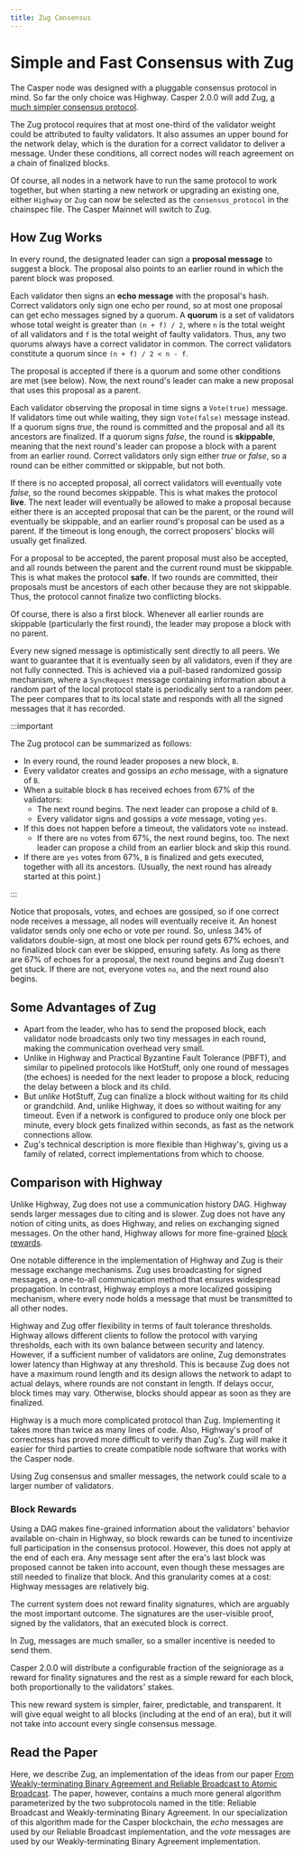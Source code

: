 ```yaml
---
title: Zug Consensus
---
```


# Simple and Fast Consensus with Zug

The Casper node was designed with a pluggable consensus protocol in mind. So far the only choice was Highway. Casper 2.0.0 will add Zug, [a much simpler consensus protocol](https://arxiv.org/abs/2205.06314).

The Zug protocol requires that at most one-third of the validator weight could be attributed to faulty validators. It also assumes an upper bound for the network delay, which is the duration for a correct validator to deliver a message. Under these conditions, all correct nodes will reach agreement on a chain of finalized blocks.

Of course, all nodes in a network have to run the same protocol to work together, but when starting a new network or upgrading an existing one, either `Highway` or `Zug` can now be selected as the `consensus_protocol` in the chainspec file. The Casper Mainnet will switch to Zug.

<!-- TODO review other docs explaining how blocks are gossiped -->

## How Zug Works

In every round, the designated leader can sign a **proposal message** to suggest a block. The proposal also points to an earlier round in which the parent block was proposed.

Each validator then signs an **echo message** with the proposal's hash. Correct validators only sign one echo per round, so at most one proposal can get echo messages signed by a quorum. A **quorum** is a set of validators whose total weight is greater than `(n + f) / 2`, where `n` is the total weight of all validators and `f` is the total weight of faulty validators. Thus, any two quorums always have a correct validator in common. The correct validators constitute a quorum since `(n + f) / 2 < n - f`.

The proposal is accepted if there is a quorum and some other conditions are met (see below). Now, the next round's leader can make a new proposal that uses this proposal as a parent.

Each validator observing the proposal in time signs a `Vote(true)` message. If validators time out while waiting, they sign `Vote(false)` message instead. If a quorum signs *true*, the round is committed and the proposal and all its ancestors are finalized. If a quorum signs *false*, the round is **skippable**, meaning that the next round's leader can propose a block with a parent from an earlier round. Correct validators only sign either *true* or *false*, so a round can be either committed or skippable, but not both.

If there is no accepted proposal, all correct validators will eventually vote *false*, so the round becomes skippable. This is what makes the protocol **live**. The next leader will eventually be allowed to make a proposal because either there is an accepted proposal that can be the parent, or the round will eventually be skippable, and an earlier round's proposal can be used as a parent. If the timeout is long enough, the correct proposers' blocks will usually get finalized.

For a proposal to be accepted, the parent proposal must also be accepted, and all rounds between the parent and the current round must be skippable. This is what makes the protocol **safe**. If two rounds are committed, their proposals must be ancestors of each other because they are not skippable. Thus, the protocol cannot finalize two conflicting blocks.

Of course, there is also a first block. Whenever all earlier rounds are skippable (particularly the first round), the leader may propose a block with no parent.

Every new signed message is optimistically sent directly to all peers. We want to guarantee that it is eventually seen by all validators, even if they are not fully connected. This is achieved via a pull-based randomized gossip mechanism, where a `SyncRequest` message containing information about a random part of the local protocol state is periodically sent to a random peer. The peer compares that to its local state and responds with all the signed messages that it has recorded.

:::important

The Zug protocol can be summarized as follows:

* In every round, the round leader proposes a new block, `B`.
* Every validator creates and gossips an _echo_ message, with a signature of `B`.
* When a suitable block `B` has received echoes from 67% of the validators:
    * The next round begins. The next leader can propose a child of `B`.
    * Every validator signs and gossips a _vote_ message, voting `yes`.
* If this does not happen before a timeout, the validators vote `no` instead.
    * If there are `no` votes from 67%, the next round begins, too.
      The next leader can propose a child from an earlier block and skip this round.
* If there are `yes` votes from 67%, `B` is finalized and gets executed, together with all its ancestors. (Usually, the next round has already started at this point.)

:::

Notice that proposals, votes, and echoes are gossiped, so if one correct node receives a message, all nodes will eventually receive it. An honest validator sends only one echo or vote per round. So, unless 34% of validators double-sign, at most one block per round gets 67% echoes, and no finalized block can ever be skipped, ensuring safety. As long as there are 67% of echoes for a proposal, the next round begins and Zug doesn't get stuck. If there are not, everyone votes `no`, and the next round also begins.

<!-- TODO use :white_check_mark: and :x: vs yes/no? -->

<!-- TODO add the example from AF's presentation? And/or from BK's presentation?

        ### Example 1 (AF)
        - explain the example in detail and which leaders are honest/faulty
        - explain the output based on AF's explanation:
            - as soon as round 5 gets a quorum of ✅ votes, round 5's proposal and all its ancestors become finalized. I.e. in that moment, ♥, ♣ and ♠ all become finalized, and get executed in that order. Note that even proposals from rounds with a quorum of ❌ can become indirectly finalized that way.
        
        ### Example 2 (BK)
        - if half the nodes vote (either true or false?), the round is not skippable
        - if 1/3 of the nodes vote true, then we have at least one honest node that voted true, meaning there is a proposal that has a quorum of echoes. Therefore,, eventually all other honest nodes will see a quorum of echoes and accepted proposal, which will be used as a parent in future rounds.
        - if a round is not finalized nor skippable, the block will become finalized at some point most likely, but not yet.
-->

## Some Advantages of Zug

* Apart from the leader, who has to send the proposed block, each validator node broadcasts only two tiny messages in each round, making the communication overhead very small.
* Unlike in Highway and Practical Byzantine Fault Tolerance (PBFT), and similar to pipelined protocols like HotStuff, only one round of messages (the echoes) is needed for the next leader to propose a block, reducing the delay between a block and its child.
* But _unlike_ HotStuff, Zug can finalize a block without waiting for its child or grandchild. And, unlike Highway, it does so without waiting for any timeout. Even if a network is configured to produce only one block per minute, every block gets finalized within seconds, as fast as the network connections allow.
* Zug's technical description is more flexible than Highway's, giving us a family of related, correct implementations from which to choose.

## Comparison with Highway

Unlike Highway, Zug does not use a communication history DAG. Highway sends larger messages due to citing and is slower. Zug does not have any notion of citing units, as does Highway, and relies on exchanging signed messages. On the other hand, Highway allows for more fine-grained [block rewards](#block-rewards).

One notable difference in the implementation of Highway and Zug is their message exchange mechanisms. Zug uses broadcasting for signed messages, a one-to-all communication method that ensures widespread propagation. In contrast, Highway employs a more localized gossiping mechanism, where every node holds a message that must be transmitted to all other nodes.

Highway and Zug offer flexibility in terms of fault tolerance thresholds. Highway allows different clients to follow the protocol with varying thresholds, each with its own balance between security and latency. However, if a sufficient number of validators are online, Zug demonstrates lower latency than Highway at any threshold. This is because Zug does not have a maximum round length and its design allows the network to adapt to actual delays, where rounds are not constant in length. If delays occur, block times may vary. Otherwise, blocks should appear as soon as they are finalized.

Highway is a much more complicated protocol than Zug. Implementing it takes more than twice as many lines of code. Also, Highway's proof of correctness has proved more difficult to verify than Zug's. Zug will make it easier for third parties to create compatible node software that works with the Casper node.

Using Zug consensus and smaller messages, the network could scale to a larger number of validators.

<!-- TODO mention faster block times of 4 seconds or less and an increased number of validators up to 250 after testing is completed? -->

### Block Rewards

Using a DAG makes fine-grained information about the validators' behavior available on-chain in Highway, so block rewards can be tuned to incentivize full participation in the consensus protocol. However, this does not apply at the end of each era. Any message sent after the era's last block was proposed cannot be taken into account, even though these messages are still needed to finalize that block. And this granularity comes at a cost: Highway messages are relatively big.

The current system does not reward finality signatures, which are arguably the most important outcome. The signatures are the user-visible proof, signed by the validators, that an executed block is correct.

In Zug, messages are much smaller, so a smaller incentive is needed to send them.

Casper 2.0.0 will distribute a configurable fraction of the seigniorage as a reward for finality signatures and the rest as a simple reward for each block, both proportionally to the validators' stakes.

This new reward system is simpler, fairer, predictable, and transparent. It will give equal weight to all blocks (including at the end of an era), but it will not take into account every single consensus message.


## Read the Paper

Here, we describe Zug, an implementation of the ideas from our paper [From Weakly-terminating Binary Agreement and Reliable Broadcast to Atomic Broadcast](https://arxiv.org/abs/2205.06314). The paper, however, contains a much more general algorithm parameterized by the two subprotocols named in the title: Reliable Broadcast and Weakly-terminating Binary Agreement. In our specialization of this algorithm made for the Casper blockchain, the _echo_ messages are used by our Reliable Broadcast implementation, and the _vote_ messages are used by our Weakly-terminating Binary Agreement implementation.
